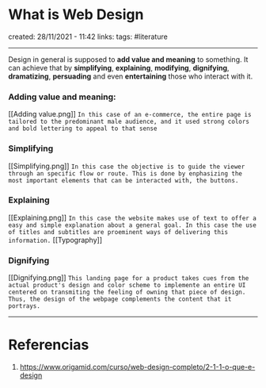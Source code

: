 # What is Web Design
created: 28/11/2021 - 11:42
links:
tags: #literature

---

Design in general is supposed to **add value and meaning** to something. It can achieve that by **simplifying**, **explaining**, **modifying**, **dignifying**, **dramatizing**, **persuading** and even **entertaining** those who interact with it.

### Adding value and meaning:
[[Adding value.png]]
`In this case of an e-commerce, the entire page is tailored to the predominant male audience, and it used strong colors and bold lettering to appeal to that sense`

### Simplifying
[[Simplifying.png]]
`In this case the objective is to guide the viewer through an specific flow or route. This is done by enphasizing the most important elements that can be interacted with, the buttons.`

### Explaining
[[Explaining.png]]
`In this case the website makes use of text to offer a easy and simple explanation about a general goal. In this case the use of titles and subtitles are proeminent ways of delivering this information.` [[Typography]]

### Dignifying
[[Dignifying.png]]
`This landing page for a product takes cues from the actual product's design and color scheme to implemente an entire UI centered on transmiting the feeling of owning that piece of design. Thus, the design of the webpage complements the content that it portrays.`


---

# Referencias
1. https://www.origamid.com/curso/web-design-completo/2-1-1-o-que-e-design